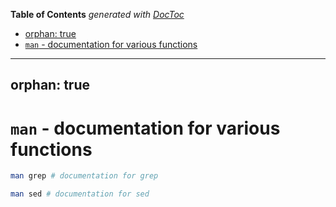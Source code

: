 <!-- START doctoc generated TOC please keep comment here to allow auto update -->
<!-- DON'T EDIT THIS SECTION, INSTEAD RE-RUN doctoc TO UPDATE -->
**Table of Contents**  *generated with [DocToc](https://github.com/thlorenz/doctoc)*

  - [orphan: true](#orphan-true)
- [`man` - documentation for various functions](#man---documentation-for-various-functions)

<!-- END doctoc generated TOC please keep comment here to allow auto update -->

---
orphan: true
---

# `man` - documentation for various functions 

```bash
man grep # documentation for grep

man sed # documentation for sed 
```
